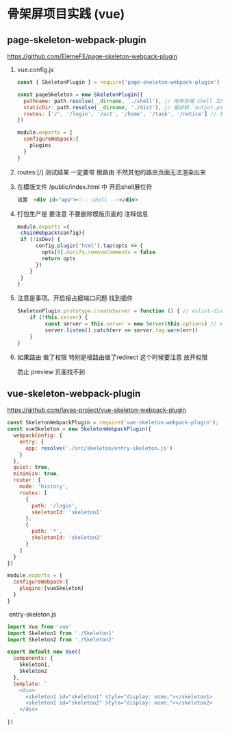 # 骨架屏项目实践 (vue)

## page-skeleton-webpack-plugin

https://github.com/ElemeFE/page-skeleton-webpack-plugin





1. vue.config.js 

   ```javascript
   const { SkeletonPlugin } = require('page-skeleton-webpack-plugin')
   
   const pageSkeleton = new SkeletonPlugin({
     pathname: path.resolve(__dirname, './shell'), // 用来存储 shell 文件的地址
     staticDir: path.resolve(__dirname, './dist'), // 最好和 `output.path` 相同
     routes: ['/', '/login', '/act', '/home', '/task', '/notice'] // 将需要生成骨架屏的路由添加到数组中
   })
   
   module.exports = {
     configureWebpack:{
       plugins
     }
   }
   ```

2. routes:[/]  测试结果 一定要带 根路由 不然其他的路由页面无法渲染出来

3. 在模版文件 /public/index.html 中 开启shell展位符

   ```html
   设置  <div id="app"><!-- shell --></div>
   ```

4. 打包生产是 要注意 不要删除模版页面的 注释信息

   ```javascript
   module.exports ={
    chainWebpack(config){
    if (!isDev) {
         config.plugin('html').tap(opts => {
           opts[0].minify.removeComments = false
           return opts
         })
       }
    }
   }
   ```

   

5. 注意是事项。开启报占据端口问题 找到插件

   ```javascript
   SkeletonPlugin.prototype.createServer = function () { // eslint-disable-line func-names
       if (!this.server) {
            const server = this.server = new Server(this.options) // eslint-disable-line no-multi-assign
            server.listen().catch(err => server.log.warn(err))
       }
   }
   ```

6. 如果路由 做了权限 特别是根路由做了redirect 这个时候要注意 放开权限

   防止 preview 页面找不到



## vue-skeleton-webpack-plugin

https://github.com/lavas-project/vue-skeleton-webpack-plugin



```javascript
const SkeletonWebpackPlugin = require('vue-skeleton-webpack-plugin');
const vueSkeleton = new SkeletonWebpackPlugin({
  webpackConfig: {
    entry: {
      app: resolve('./src/skeleton/entry-skeleton.js')
    }
  },
  quiet: true,
  minimize: true,
  router: {
    mode: 'history',
    routes: [
      {
        path: '/login',
        skeletonId: 'skeleton1'
      },
      {
        path: '*',
        skeletonId: 'skeleton2'
      }
    ]
  }
})

module.exports = {
  configureWebpack:{
    plugins:[vueSkeleton]
  }
}
```

​	entry-skeleton.js

```javascript
import Vue from 'vue'
import Skeleton1 from './Skeleton1'
import Skeleton2 from './Skeleton2'

export default new Vue({
  components: {
    Skeleton1,
    Skeleton2
  },
  template: `
    <div>
      <skeleton1 id="skeleton1" style="display: none;"></skeleton1>
      <skeleton2 id="skeleton2" style="display: none;"></skeleton2>
    </div>
  `
})

```

